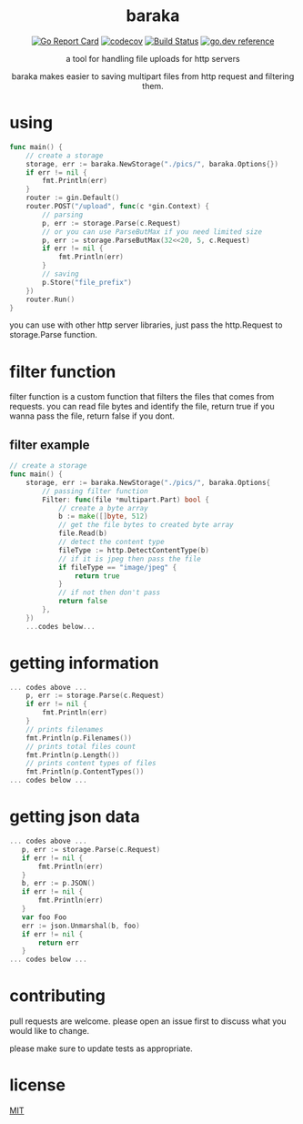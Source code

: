 
<div align="center">
  <h1>baraka</h1>
  
[![Go Report Card](https://goreportcard.com/badge/github.com/xis/baraka)](https://goreportcard.com/report/github.com/xis/baraka)
[![codecov](https://codecov.io/gh/xis/baraka/branch/master/graph/badge.svg)](https://codecov.io/gh/xis/baraka)
[![Build Status](https://travis-ci.org/xis/baraka.svg?branch=master)](https://travis-ci.org/xis/baraka) 
[![go.dev reference](https://img.shields.io/badge/go.dev-reference-007d9c?logo=go&logoColor=white&style=flat-square)](https://pkg.go.dev/github.com/xis/baraka)
  
a tool for handling file uploads for http servers

baraka makes easier to saving multipart files from http request and filtering them.
</div>

# **using**
```go
func main() {
	// create a storage
	storage, err := baraka.NewStorage("./pics/", baraka.Options{})
	if err != nil {
		fmt.Println(err)
	}
	router := gin.Default()
	router.POST("/upload", func(c *gin.Context) {
		// parsing
		p, err := storage.Parse(c.Request)
		// or you can use ParseButMax if you need limited size 
		p, err := storage.ParseButMax(32<<20, 5, c.Request)
		if err != nil {
			fmt.Println(err)
		}
		// saving
		p.Store("file_prefix")
	})
	router.Run()
}
```
you can use with other http server libraries, just pass the http.Request to storage.Parse function.

# **filter function**
filter function is a custom function that filters the files that comes from requests. you can read file bytes and identify the file, return true if you wanna pass the file, return false if you dont. 


## filter example
```go
// create a storage
func main() {
	storage, err := baraka.NewStorage("./pics/", baraka.Options{
		// passing filter function
		Filter: func(file *multipart.Part) bool {
			// create a byte array
			b := make([]byte, 512)
			// get the file bytes to created byte array
			file.Read(b)
			// detect the content type
			fileType := http.DetectContentType(b)
			// if it is jpeg then pass the file
			if fileType == "image/jpeg" {
				return true
			}
			// if not then don't pass
			return false
		},
	})
	...codes below...
```
# getting information
```go
... codes above ...
	p, err := storage.Parse(c.Request)
	if err != nil {
		fmt.Println(err)
	}
	// prints filenames
	fmt.Println(p.Filenames())
	// prints total files count
	fmt.Println(p.Length())
	// prints content types of files
	fmt.Println(p.ContentTypes())
... codes below ...
```

# getting json data
 ```go
... codes above ...
	p, err := storage.Parse(c.Request)
	if err != nil {
		fmt.Println(err)
	}
	b, err := p.JSON()
	if err != nil {
		fmt.Println(err)
	}
	var foo Foo
	err := json.Unmarshal(b, foo)
	if err != nil {
		return err
	}
... codes below ...
```

# contributing
 pull requests are welcome. please open an issue first to discuss what you would like to change.

 please make sure to update tests as appropriate.

# license
[MIT](https://choosealicense.com/licenses/mit/)
